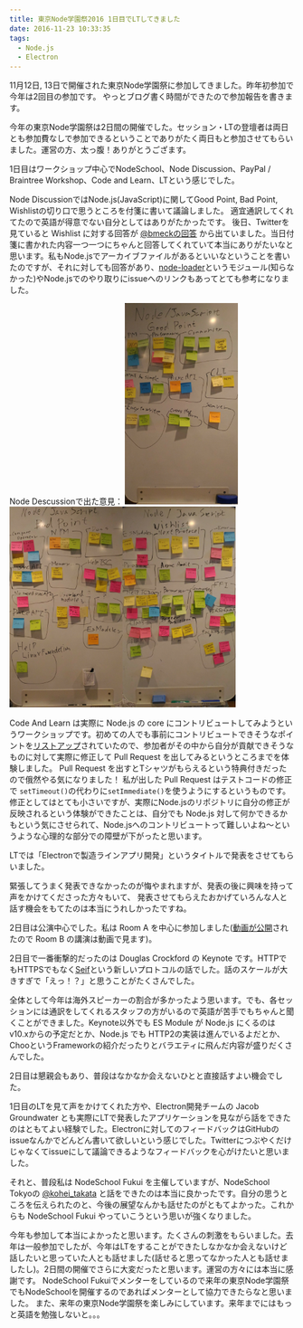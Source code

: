 ```yaml
---
title: 東京Node学園祭2016 1日目でLTしてきました
date: 2016-11-23 10:33:35
tags:
  - Node.js
  - Electron
---
```


11月12日, 13日で開催された東京Node学園祭に参加してきました。昨年初参加で今年は2回目の参加です。
やっとブログ書く時間ができたので参加報告を書きます。

今年の東京Node学園祭は2日間の開催でした。セッション・LTの登壇者は両日とも参加費なしで参加できるということでありがたく両日もと参加させてもらいました。運営の方、太っ腹！ありがとうござます。

1日目はワークショップ中心でNodeSchool、Node Discussion、PayPal / Braintree Workshop、Code and Learn、LTという感じでした。

Node DiscussionではNode.js(JavaScript)に関してGood Point, Bad Point, Wishlistの切り口で思うところを付箋に書いて議論しました。
適宜通訳してくれてたので英語が得意でない自分としてはありがたかったです。
後日、Twitterを見ていると Wishlist に対する回答が [@bmeckの回答](https://gist.github.com/bmeck/acfa3f54e779d718f49f9ad2ec15aff7) から出ていました。当日付箋に書かれた内容一つ一つにちゃんと回答してくれていて本当にありがたいなと思います。私もNode.jsでアーカイブファイルがあるといいなということを書いたのですが、それに対しても回答があり、[node-loader](https://github.com/bmeck/noda-loader)というモジュール(知らなかった)やNode.jsでのやり取りにissueへのリンクもあってとても参考になりました。

Node Descussionで出た意見：
<img src="images/nodefest2016/node_discussion_good_point.jpg" width="200px"/><img src="images/nodefest2016/node_discussion_bad_point.jpg" width="200px"/><img src="images/nodefest2016/node_discussion_wishlist.jpg" width="200px"/>

Code And Learn は実際に Node.js の core にコントリビュートしてみようというワークショップです。初めての人でも事前にコントリビュートできそうなポイントを[リストアップ](https://github.com/nodejs/code-and-learn/issues/58)されていたので、参加者がその中から自分が貢献できそうなものに対して実際に修正して Pull Request を出してみるというところまでを体験しました。
Pull Request を出すとTシャツがもらえるという特典付きだったので俄然やる気になりました！
私が出した Pull Request はテストコードの修正で `setTimeout()`の代わりに`setImmediate()`を使うようにするというものです。修正としてはとても小さいですが、実際にNode.jsのリポジトリに自分の修正が反映されるという体験ができたことは、自分でも Node.js 対して何かできるかもという気にさせられて、Node.jsへのコントリビュートって難しいよね〜というような心理的な部分での障壁が下がったと思います。

LTでは「Electronで製造ラインアプリ開発」というタイトルで発表をさせてもらいました。

<div style="width: 65%">
<script async class="speakerdeck-embed" data-id="c647225fb92249aaa6ab111e059eb7af" data-ratio="1.33159947984395" src="//speakerdeck.com/assets/embed.js"></script>
</div>

緊張してうまく発表できなかったのが悔やまれますが、発表の後に興味を持って声をかけてくださった方々もいて、
発表させてもらえたおかげていろんな人と話す機会をもてたのは本当にうれしかったですね。

2日目は公演中心でした。私は Room A を中心に参加しました([動画が公開](https://nodejs.connpass.com/event/42182/presentation/)されたので Room B の講演は動画で見ます)。

2日目で一番衝撃的だったのは Douglas Crockford の Keynote です。HTTPでもHTTPSでもなく[Seif](http://www.theserverside.com/news/4500279472/Seif-project-makes-Web-security-a-priority)という新しいプロトコルの話でした。話のスケールが大きすぎで「えっ！？」と思うことがたくさんでした。

全体として今年は海外スピーカーの割合が多かったよう思います。でも、各セッションには通訳をしてくれるスタッフの方がいるので英語が苦手でもちゃんと聞くことができました。Keynote以外でも ES Module が Node.js にくるのはv10.xからの予定だとか、Node.js でも HTTP2の実装は進んでいるよだとか、ChooというFrameworkの紹介だったりとバラエティに飛んだ内容が盛りだくさんでした。

2日目は懇親会もあり、普段はなかなか会えないひとと直接話すよい機会でした。

1日目のLTを見て声をかけてくれた方や、Electron開発チームの Jacob Groundwater とも実際にLTで発表したアプリケーションを見ながら話をできたのはともてよい経験でした。Electronに対してのフィードバックはGitHubのissueなんかでどんどん書いて欲しいという感じでした。Twitterにつぶやくだけじゃなくてissueにして議論できるようなフィードバックを心がけたいと思いました。

それと、普段私は NodeSchool Fukui を主催していますが、NodeSchool Tokyoの [@kohei_takata](https://twitter.com/kohei_takata) と話をできたのは本当に良かったです。自分の思うところを伝えられたのと、今後の展望なんかも話せたのがともてよかった。これからも NodeSchool Fukui やっていこうという思いが強くなりました。

今年も参加して本当によかったと思います。たくさんの刺激をもらいました。去年は一般参加でしたが、今年はLTをすることができたしなかなか会えないけど話したいと思っていた人とも話せました(話せると思ってなかった人とも話せましたし)。2日間の開催でさらに大変だったと思います。運営の方々には本当に感謝です。
NodeSchool Fukuiでメンターをしているので来年の東京Node学園祭でもNodeSchoolを開催するのであればメンターとして協力できたらなと思いました。
また、来年の東京Node学園祭を楽しみにしています。来年までにはもっと英語を勉強しないと。。。

